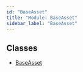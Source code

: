 ```yaml
---
id: "BaseAsset"
title: "Module: BaseAsset"
sidebar_label: "BaseAsset"
---
```


## Classes

- [BaseAsset](../../../../../../classes/API/Entities/Asset/Base/BaseAsset/BaseAsset.md)
